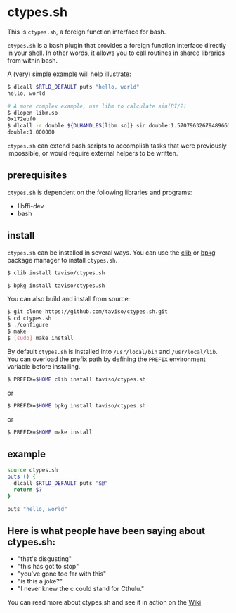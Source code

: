 # ctypes.sh

This is `ctypes.sh`, a foreign function interface for bash.

`ctypes.sh` is a bash plugin that provides a foreign function interface directly
in your shell. In other words, it allows you to call routines in shared
libraries from within bash.

A (very) simple example will help illustrate:

```bash
$ dlcall $RTLD_DEFAULT puts "hello, world"
hello, world

# A more complex example, use libm to calculate sin(PI/2)
$ dlopen libm.so
0x172ebf0
$ dlcall -r double ${DLHANDLES[libm.so]} sin double:1.57079632679489661923
double:1.000000
```

`ctypes.sh` can extend bash scripts to accomplish tasks that were previously
impossible, or would require external helpers to be written.

## prerequisites

`ctypes.sh` is dependent on the following libraries and programs:

* libffi-dev
* bash

## install

`ctypes.sh` can be installed in several ways. You can use the
[clib](https://github.com/clibs/clib) or
[bpkg](https://github.com/bpkg/bpkg) package manager to install
`ctypes.sh`.

```bash
$ clib install taviso/ctypes.sh
```

```bash
$ bpkg install taviso/ctypes.sh
```

You can also build and install from source:

```bash
$ git clone https://github.com/taviso/ctypes.sh.git
$ cd ctypes.sh
$ ./configure
$ make
$ [sudo] make install
```

By default `ctypes.sh` is installed into `/usr/local/bin` and
`/usr/local/lib`. You can overload the prefix path by defining the
`PREFIX` environment variable before installing.

```bash
$ PREFIX=$HOME clib install taviso/ctypes.sh
```

or

```bash
$ PREFIX=$HOME bpkg install taviso/ctypes.sh
```

or

```bash
$ PREFIX=$HOME make install
```

## example

```bash
source ctypes.sh
puts () {
  dlcall $RTLD_DEFAULT puts "$@"
  return $?
}

puts "hello, world"
```

## Here is what people have been saying about ctypes.sh:

* "that's disgusting"
* "this has got to stop"
* "you've gone too far with this"
* "is this a joke?"
* "I never knew the c could stand for Cthulu."

You can read more about ctypes.sh and see it in action on the [Wiki](https://github.com/taviso/ctypes.sh/wiki)
